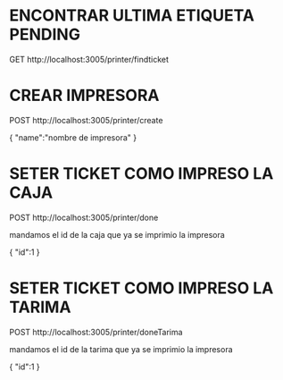 # ENCONTRAR ULTIMA ETIQUETA PENDING

GET http://localhost:3005/printer/findticket

# CREAR IMPRESORA
POST http://localhost:3005/printer/create

{
    "name":"nombre de impresora"
}

# SETER TICKET COMO IMPRESO LA CAJA
POST http://localhost:3005/printer/done

mandamos el id de la caja que ya se imprimio la impresora

{
    "id":1
}


# SETER TICKET COMO IMPRESO LA TARIMA
POST http://localhost:3005/printer/doneTarima

mandamos el id de la tarima que ya se imprimio la impresora

{
    "id":1
}